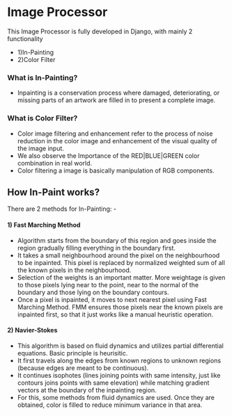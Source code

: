 # Image Processor

This Image Processor is fully developed in Django, with mainly 2 functionality 
* 1)In-Painting 
* 2)Color Filter

### What is In-Painting? 
* Inpainting is a conservation process where damaged, deteriorating, or missing parts of an artwork are filled in to present a complete image.
### What is Color Filter?
* Color image filtering and enhancement refer to the process of noise reduction in the color image and enhancement of the visual quality of the image input.
* We also observe the Importance of the RED|BLUE|GREEN color combination in real world.
* Color filtering a image is basically manipulation of RGB components.


## How In-Paint works?
There are 2 methods for In-Painting: -
#### 1) Fast Marching Method
* Algorithm starts from the boundary of this region and goes inside the region gradually filling everything in the boundary first. 
* It takes a small neighbourhood around the pixel on the neighbourhood to be inpainted. This pixel is replaced by normalized weighted sum of all the known pixels in the neighbourhood. 
* Selection of the weights is an important matter. More weightage is given to those pixels lying near to the point, near to the normal of the boundary and those lying on the boundary contours. 
* Once a pixel is inpainted, it moves to next nearest pixel using Fast Marching Method. FMM ensures those pixels near the known pixels are inpainted first, so that it just works like a manual heuristic operation.

#### 2) Navier-Stokes
* This algorithm is based on fluid dynamics and utilizes partial differential equations. Basic principle is heurisitic. 
* It first travels along the edges from known regions to unknown regions (because edges are meant to be continuous). 
* It continues isophotes (lines joining points with same intensity, just like contours joins points with same elevation) while matching gradient vectors at the boundary of the inpainting region. 
* For this, some methods from fluid dynamics are used. Once they are obtained, color is filled to reduce minimum variance in that area.

